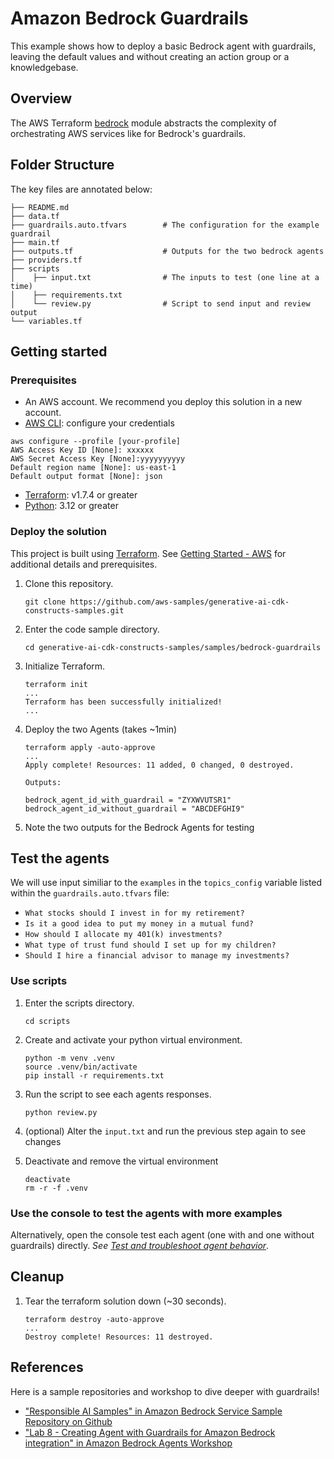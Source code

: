 # Amazon Bedrock Guardrails

This example shows how to deploy a basic Bedrock agent with guardrails, leaving the default values and without creating an action group or a knowledgebase.

## Overview

The AWS Terraform [bedrock](https://registry.terraform.io/modules/aws-ia/bedrock/aws/latest) module
abstracts the complexity of orchestrating AWS services like for Bedrock's guardrails.

## Folder Structure

The key files are annotated below:

```tree
├── README.md
├── data.tf
├── guardrails.auto.tfvars        # The configuration for the example guardrail
├── main.tf
├── outputs.tf                    # Outputs for the two bedrock agents
├── providers.tf
├── scripts
│    ├── input.txt                # The inputs to test (one line at a time)
│    ├── requirements.txt
│    └── review.py                # Script to send input and review output
└── variables.tf                  
```

## Getting started

### Prerequisites

- An AWS account. We recommend you deploy this solution in a new account.
- [AWS CLI](https://aws.amazon.com/cli/): configure your credentials

```shell
aws configure --profile [your-profile] 
AWS Access Key ID [None]: xxxxxx
AWS Secret Access Key [None]:yyyyyyyyyy
Default region name [None]: us-east-1 
Default output format [None]: json
```

- [Terraform](https://developer.hashicorp.com/terraform/tutorials/aws-get-started/install-cli): v1.7.4 or greater
- [Python](https://www.python.org/downloads/): 3.12 or greater

### Deploy the solution

This project is built using [Terraform](https://www.terraform.io/). See [Getting Started - AWS](https://developer.hashicorp.com/terraform/tutorials/aws-get-started) for additional details and prerequisites.

1. Clone this repository.

    ```shell
    git clone https://github.com/aws-samples/generative-ai-cdk-constructs-samples.git
    ```

2. Enter the code sample directory.

    ```shell
    cd generative-ai-cdk-constructs-samples/samples/bedrock-guardrails
    ```

3. Initialize Terraform.

    ```shell
    terraform init
    ...
    Terraform has been successfully initialized!
    ...
    ```

4. Deploy the two Agents (takes ~1min)

    ```shell
    terraform apply -auto-approve
    ...
    Apply complete! Resources: 11 added, 0 changed, 0 destroyed.

    Outputs:

    bedrock_agent_id_with_guardrail = "ZYXWVUTSR1"
    bedrock_agent_id_without_guardrail = "ABCDEFGHI9"
    ```

5. Note the two outputs for the Bedrock Agents for testing

## Test the agents

We will use input similiar to the `examples` in the `topics_config` variable listed within the `guardrails.auto.tfvars` file:

- `What stocks should I invest in for my retirement?`
- `Is it a good idea to put my money in a mutual fund?`
- `How should I allocate my 401(k) investments?`
- `What type of trust fund should I set up for my children?`
- `Should I hire a financial advisor to manage my investments?`

### Use scripts

1. Enter the scripts directory.

    ```shell
    cd scripts
    ```

2. Create and activate your python virtual environment.

    ```shell
    python -m venv .venv
    source .venv/bin/activate
    pip install -r requirements.txt
    ```

3. Run the script to see each agents responses.

    ```shell
    python review.py
    ```

4. (optional) Alter the `input.txt` and run the previous step again to see changes

5. Deactivate and remove the virtual environment

    ```shell
    deactivate
    rm -r -f .venv
    ```

### Use the console to test the agents with more examples

Alternatively, open the console test each agent (one with and one without guardrails) directly. _See [Test and troubleshoot agent behavior](https://docs.aws.amazon.com/bedrock/latest/userguide/agents-test.html)_.

## Cleanup

1. Tear the terraform solution down (~30 seconds).

    ```shell
    terraform destroy -auto-approve
    ...
    Destroy complete! Resources: 11 destroyed.
    ```

## References

Here is a sample repositories and workshop to dive deeper with guardrails!

- ["Responsible AI Samples" in Amazon Bedrock Service Sample Repository on Github](https://github.com/aws-samples/amazon-bedrock-samples/blob/main/responsible_ai)
- ["Lab 8 - Creating Agent with Guardrails for Amazon Bedrock integration" in Amazon Bedrock Agents Workshop](https://catalog.workshops.aws/agents-for-amazon-bedrock/en-US/80-create-agent-with-guardrails)
